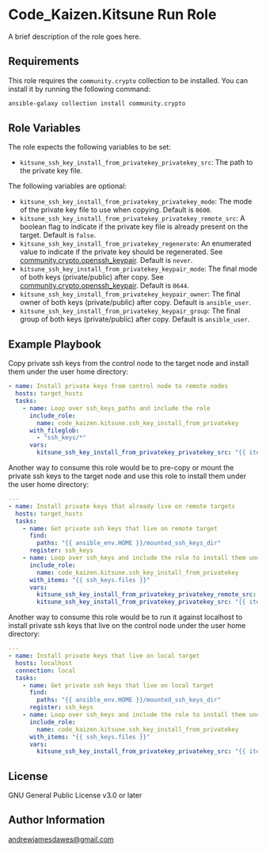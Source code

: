 Code_Kaizen.Kitsune Run Role
========================

A brief description of the role goes here.

Requirements
------------

This role requires the `community.crypto` collection to be installed. You can install it by running the following command:

```bash
ansible-galaxy collection install community.crypto
```

Role Variables
--------------

The role expects the following variables to be set:

- `kitsune_ssh_key_install_from_privatekey_privatekey_src`: The path to the private key file.

The following variables are optional:

- `kitsune_ssh_key_install_from_privatekey_privatekey_mode`: The mode of the private key file to use when copying. Default is `0600`.
- `kitsune_ssh_key_install_from_privatekey_privatekey_remote_src`: A boolean flag to indicate if the private key file is already present on the target. Default is `false`.
- `kitsune_ssh_key_install_from_privatekey_regenerate`: An enumerated value to indicate if the private key should be regenerated. See [community.crypto.openssh_keypair](https://docs.ansible.com/ansible/latest/collections/community/crypto/openssh_keypair_module.html). Default is `never`.
- `kitsune_ssh_key_install_from_privatekey_keypair_mode`: The final mode of both keys (private/public) after copy. See [community.crypto.openssh_keypair](https://docs.ansible.com/ansible/latest/collections/community/crypto/openssh_keypair_module.html). Default is `0644`.
- `kitsune_ssh_key_install_from_privatekey_keypair_owner`: The final owner of both keys (private/public) after copy. Default is `ansible_user`.
- `kitsune_ssh_key_install_from_privatekey_keypair_group`: The final group of both keys (private/public) after copy. Default is `ansible_user`.

Example Playbook
----------------

Copy private ssh keys from the control node to the target node and install them under the user home directory:

```yaml
- name: Install private keys from control node to remote nodes
  hosts: target_hosts
  tasks:
    - name: Loop over ssh_keys_paths and include the role
      include_role:
        name: code_kaizen.kitsune.ssh_key_install_from_privatekey
      with_fileglob:
        - "ssh_keys/*"
      vars:
        kitsune_ssh_key_install_from_privatekey_privatekey_src: "{{ item }}"
```

Another way to consume this role would be to pre-copy or mount the private ssh keys to the target node and use this role to install them under the user home directory:

```yaml
---
- name: Install private keys that already live on remote targets
  hosts: target_hosts
  tasks:
    - name: Get private ssh keys that live on remote target
      find:
        paths: "{{ ansible_env.HOME }}/mounted_ssh_keys_dir"
      register: ssh_keys
    - name: Loop over ssh_keys and include the role to install them under the user home directory
      include_role:
        name: code_kaizen.kitsune.ssh_key_install_from_privatekey
      with_items: "{{ ssh_keys.files }}"
      vars:
        kitsune_ssh_key_install_from_privatekey_privatekey_remote_src: true
        kitsune_ssh_key_install_from_privatekey_privatekey_src: "{{ item.path }}"

```

Another way to consume this role would be to run it against localhost to install private ssh keys that live on the control node under the user home directory:

```yaml
---
- name: Install private keys that live on local target
  hosts: localhost
  connection: local
  tasks:
    - name: Get private ssh keys that live on local target
      find:
        paths: "{{ ansible_env.HOME }}/mounted_ssh_keys_dir"
      register: ssh_keys
    - name: Loop over ssh_keys and include the role to install them under the user home directory
      include_role:
        name: code_kaizen.kitsune.ssh_key_install_from_privatekey
      with_items: "{{ ssh_keys.files }}"
      vars:
        kitsune_ssh_key_install_from_privatekey_privatekey_src: "{{ item.path }}"
```


License
-------

GNU General Public License v3.0 or later

Author Information
------------------

andrewjamesdawes@gmail.com
